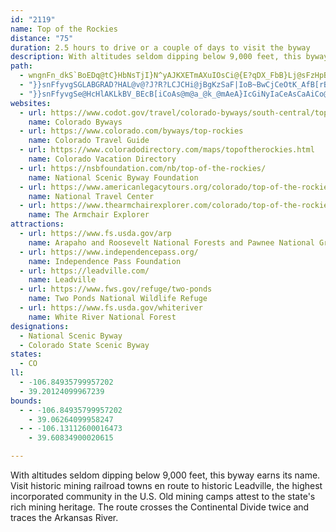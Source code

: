```yaml
---
id: "2119"
name: Top of the Rockies
distance: "75"
duration: 2.5 hours to drive or a couple of days to visit the byway
description: With altitudes seldom dipping below 9,000 feet, this byway earns its name. Visit historic mining railroad towns en route to historic Leadville, the highest incorporated community in the U.S. Old mining camps attest to the state's rich mining heritage. The route crosses the Continental Divide twice and traces the Arkansas River.
path:
  - wngnFn_dkS`BoEDq@tC}HbNsTjI}N^yAJKXETmAXuIOsCi@{E?qDX_FbB}Lj@sFzHpB`Jyr@|Guk@b@kCl@y@d@IvKnCpEk_@rB_FxAiBnDeBzIuFr@eA~@_DT_B?}FNqBLe@`@y@pDiFdBkBbAe@`De@nAo@^}@f@aBbDuPd@kAhCuDt@c@l@GnAD~@MhAWbAk@r@g@h@y@xFsKb@Yd@MpFm@x@W|@u@nB}Dd@k@tBuA`A_@|Ee@lCsA~AWzJo@rHSnBYtA_@tAy@lHkJbAy@bA_@pJoBp@?pCf@nB?^MvAy@nAmCr@eAZ_@lBw@vC[tAFrCd@jHDjCe@z@g@fBwB`BiERy@PeDK{HN_Bn@eCnAmBzLcM|AkB|E{IjFmIjAgCbBaCtT{SfAy@vA_@zM_@rBs@xA{AdAcCTy@RoB@w@KmJDyZ^sEhAkEzImTj@eAzF_G|A{CVw@f@uCfAmEPeAPyCfA{CxB}EfDcF~BqBbAi@NULm@?kBT}H^aHXwCtA{Ht@gBvAaL|CuH`AyAv@gBXc@dEgCv@_AvBeDnBuBn@yA`@kBFs@GYw@e@Yk@q@uDAk@Le@tBcD^kEn@gAL]?a@YaAyBeC]wAu@qGNkBn@}ADi@KeCBsDZuADiChAwFHoA?gDKmBC{FOyCe@uB?c@TmCXgAz@yARqAWeBLmATaHAkSPmAh@iBXuB|@}@TiAOy@KOq@Gu@FYU?WhAgFNkAx@gARmASkCb@iCNkE?_DY}D_@sBYo@_@iC?_Dy@sDCgCUkBe@yAsAaH_@mAi@q@_FyB}AmAUk@}@aE}BaBu@y@y@eCc@{He@mBO_@}BsCcAwCQ{DJ_@x@{@^cANa@G_Ag@_B_B{BiB_EsA_Dc@_BOeBR{BrDgPt@gEHsAo@kM}AqG?mANqB?iEUmFQgBPyEH_DCqAy@aEUoHm@uCKcCTuCBwAC{B[_A?k@Ny@d@gA?yBvA{J]mI^uJ_@wPEqFDyBlEug@h@wDr@iDh@eA`GsCh@m@JgAZaT|D{NRsAD{@UoBm@_A}FwFOe@?_@RY^?bBlAbEz@hDA~@Xr@EvA{@hAsAz@c@|Dm@~@Y|DgCpHQhAQx@a@xCaBfI}FlGoGt@YZe@hAsCrG{Lf@_BfCqM|@_RrBgWVkFMcJDsDO_DgBeYm@}CaBgEy@uAmBeCoDcIi@eDoBqH_@aD}AmEu@{Dy@eD{G}JsCsD_BeB{CmBiAg@sMwBqAB{Ct@wD`AmGhCyE`AuFEyBVk@]Kk@RmAn@sA~@yExBmDjCuI`@uCVmCNYXWrAa@lK}F`EgAdAs@~BE|C{@fAqATM~A~@lDz@rDf@vFpArDf@bDnApCb@dBUlAy@vBkHvCeV\yEE{Mg@uCa@yA}@_BeC_D{FsEc@uABeAJyALk@RYvHeG^iAfLuPrCmEl@s@Pe@N_AEsADQRERP?r@?j@YrAo@~BiAbDwD`Jo@vBSzAFxAp@nAhAh@vDMhBDb@Rj@l@\~@~@~Ab@d@jDzJ|ApBxAfCb@hAd@|BpJzRrArDbBvIT|BHTNH^ODOG_A{@qEuAiLu@aFy@gC}AkJ[gAmAuCYiA_@mBOqAYgD_@{J_@gFi@iPBgERyCBuEOsBOk@e@_AiBmB{OaHiPuI}E}DcBmBwFuD}EuFwEkHmHgGyAgBUm@mAyHR_@T@NNhBnEdAjA|B~@lFzAr@\lAnAlBdDdAz@hAd@bDn@j@TdElEhDlA~Av@bARbd@aDnHy@h^mG|By@|FmDrAk@tA_@bAEx@HbT`ClB?dBMpDqAnP{KvCwBzAuAn@aAtEyL~Ssf@hCmEjKwN~B_GtGgStAoDpHyNhBaErEkXNmBr@aCP_BPcCDoG^eDbB}IzBu\\oFBmCc@aEqI}Xo@aCSuAwJaiAm@oJ\aWTuC|AmGrBaHNsBIsAi@yBgFuLa@aCSyE?gEh@sCJsCu@{KEqBNaOTuIrDmc@FeDA_DO{BOy@oA_Ec@{CIsIf@oBhAoAt@{ARy@JsC`@mBj@gA~AsAn@w@X_ANkAH{@EeAeAyGWmC~@{HbCaQLwCFmXLiGn@aEdBeGVyADgA|Boy@I_Ag@eBuDcG_@}@cAgFm@mEAgBLqA`@uAr@aAt@c@b@?x@Jx@x@pAdBzAr@nFXfAEr@Sz@y@vA_DjAsBxC{Cr@sBHkAA_@Sw@}@mBiDmFs@gBo@eDYuHOmAs@qAoAaAcBKu@RcEvCwAt@cCx@sDn@_DLo@E}By@iA_AwFmIs@_Au@k@eAc@mAYuEo@eAg@o@k@mH{MgAiDo@}AoCiCaEcDi@s@Um@I{@R_F?yA_@mBm@eAyAmAiCaD_A}AaAeCk@aCYgDGoGDmL@mGGyAg@gC]_AgAgBcGsGac@md@qP_QcByBcA{Bi@{BU}BeZgyEYmHAiBJkDHeB^{DxAiIxA}EnAaD|@aBrByC~r@y`AxDsHxPs^rCsFnNoRjBaEjF_KlC_GbAaDnAuFr@kGFaBJgGGaEOaDu@qI?eCj@gCr@gArAsAh@y@^{AJcABgPYgAe@_@e@Gqc@tQ}CfAw^`L}UzD_Bb@}CnAaGxDcj@~`@_DxCmAxAaBrCaEzImApBgB`BuAdAqpAdw@sa@nVoAp@eq@vXgEdAig@bIsmB|[}FfBwF|BeKhGoC~@gDd@oB@sBMwCq@ub@sSsCoAiAY}Es@sEM}F^gEx@sCjAgg@pY}IrFqHhFe_BztAiCjBcCtAqExAuBd@abBdY}DK{A[{Aw@kB}Ae@q@gAgBk@iBy@mEaTe{AcAmGiBmJiEkOiFgN{GcMoM{RyDsGyA{CqCgIeCyJuNov@aGad@m@yCm@sBs@yBy@yDgBcN[eB{@mAkAa@cAFg\|IuM~CcBiL_a@fKiBZy@LU@g@?s@C]E_@IiA[oBu@wSgHUYqB}@{@OmBKgBH
  - "}}snFfyvgSGLABGRAD?HAL@v@?J?R?LCJCHi@jBgKzSaF|IoB~BwCjCeOtK_AfB[rBGvAHzAlBdHZ`C?`BO~BoAlLEzANrF?pCStC_Hre@eDtRcAtCeAdBsCjDiA~@eBz@}EpAir@bM{ZjFUFyAXcu@nMgaCph@iDX_NIwDOiBc@_Cy@wIuDwDkAqJaByBw@s@m@gHmIsBkBcAc@_Cq@gJeBiOsCcBQcBHqARsMhDoAh@aFhFeBbAkEr@eFd@yA}@m@m@mBeDcCoFe@qBIiEUkB{Nq`@eBcDeDyDkLgJ_BkB_K{NmMwKkCyAg@c@q@mAo@oDe@kAiAs@yAWkBBqAb@_A|@sB~C}A~CmAzDUd@_@Jy@UU{@C_@b@aE~A_KfAuFNeBGk@a@cAi@_@o@Iw@XcFrF}CfC{Aj@yFjAmAL{G|AcAb@cD|CmFzDgClEcCxCuEtAwVdGiClBm@Js@?mEeB_AMsAKcIEmAOwGcByBDqEvA{PpIeCM}Bs@yJmA{Nf@aK|@aGBcDIyc@eDiC?yRyCgBDsHtBuLBsC_@wFyAoCXsB~@kLtMsAjA}DxBcE~@{\\fEyCn@e\\tKqU~LkQnGyA~@yBjBiEbG{CvEqBfCwClC}RlMwJrFaBb@wB^cDDsBMwBe@iBm@}DmCgI{I]SyAq@y@MeACeAPg@RcErCaXzR}FtEoAdBo@pAgI|SQl@s@lGg@`BgAxByAjAcGrAoAlAy@xAcAlB_BjEwCnKUfCH~AZrC?~@WfCg@pAwItNcWjXYj@CnALd@^d@t@?rB[dA`@`@x@DlASxAs@f@iAV{ClB}@XcDJkDzBkBAoAj@oBxAqAlByA`Au@PoHC}Gp@mNvDuBtAmH`CuB^wV[cCJ}E_@o@L}BdA}FlD}CfCoApAiTrXmG~LgAzAc@Xa@JgGTuICkCK_M}As@Di@Xe@j@_@~@MdCR~Ax@rCDtAKr@s@pAOr@O~DSrB_@fAmAjAa@Ti@JgGy@}AV}@@u@Kk@Hy@f@}A~AsBf@i@\\k@`Ai@pAiArAgC`AeClAiAPkEV_B`@YRYx@eArKs@dBoAz@sC?qEk@_ADe@L]\\Q\\q@fCy@`Aa@JcAMmDcBoSoBiBFc@X_@j@gAlHWzASj@cE`EgBp@mBCg@MwKmFu@S}AQiGS}F_Aq@Dm@d@Uf@Ip@?r@TxAlCtHTpA\\xD^`AdBdC^~AA`BYp@YTuAR]GgAm@q@MwC`AoC^i@ZcCdC_@RYJaC?[H}BtC_A^}DXcG~@o@E}@[cDkDu@e@c@Ge@He@^mBnDs@l@sEDmEXs@W}@y@yDsFYS_GgBmCkBoCq@aEgBaK_@m@D[^?v@JTXJpBF`BTt@TtGdGrDtB^p@Nv@Bt@O~@a@z@a@d@gAVoIFoBJaGAaCc@oGyCsBu@iBMmABaAPkBp@oIfE_E~Bsj@j]{Bd@uK`@kBf@gAj@i@d@gA~AgCfFm@fB_H~\\}CxNoAlEaCfFmUf`@cHxKwH|Kc@d@aLrG}E~AsAfD_BjAoB`AaALyDSiAJo@R_HpD{Af@sRf@_A\\i@`@uCpDs@f@gA^oCPk@Nu@d@u@jAqArEm@jAs@n@wCvBwCrFoJbKaInLs@pB}G~W"
  - "}}snFfyvgSe@HcHlAKLkBV_BEcB[iCoAs@m@a_@k_@mAeA}IcGiNyIaCeAsCaAiCo@sAQyBUwJg@cJc@}TcAwAW{Ag@m@[uAkAiAyAaAeBsByEkBgCcC_BmF_CwA_AoAmAiC}DuQ}^u\\oq@wG{NyDyKkCwJwA{GaEgXwUuqBq@oEs@eDs@kB_A{AcBqBu\\qV}EaDo@Yu@Y}AWgBKgOXyCOcB[_Bi@kC_B}FyEyAw@sCm@yCEaYbByHl@cLfBoE|@cVtFeGlAmE\\yBBqGOsC]iE{@}EeB_DaBcC_BkDsCsB_CyDkFqDoFaBuCw@oByBwHo@qAwU}\\sA{BsAaDa@yAYeBc@yE_@gLgEa`BEeEHsD^{CrCoOb@wDHmAIgC]kBe@_A_AaAmBs@iBE_AJcAh@yAhBo@rA{H~TmCfJ_A`Cu@|A}AtBaD|CiDxCeMzLyFnEiB^aWbJoBPiB_@}@m@yEmF}AqA_B{@cHyBaEq@}BGkCPeVhDoAByBKmBYsCgAeDiCm@s@}B}EsC_Ie@q@}AuAiAe@iBFyA^}GdDcBRgZj@s@EuBk@gAg@sAkA_DiFmBkC_A_AiBaAuA_@}ASuHk@{@SqBs@uAcAcCmCeMiPoB_DgFoJsBaCgE_GkF{H_CmEiAkAoAaAoBs@{BOoBJ_TvDmENcDU_Dm@qAi@kLgFiEyBiAu@yAqAoAeBmAoBaI_RoAmBsA{A}AqA}A_AiIuC{BaAuDiCqBoBiGsHy@y@cAy@sGyDuIsIaL{H{MaKwBuBaLoNsDmD_CkB}QuJye@{U{BaBoGsGeQoSoI{FaAqAwD{H}B{D_ByAcCsAwNmFoGeBsCQ_CPcc@xGgI~AcFr@uDEeEq@eBGiBFkB\\csA`d@[GgBz@sNrEcAd@sBdBqJ`J"
websites:
  - url: https://www.codot.gov/travel/colorado-byways/south-central/top-rockies
    name: Colorado Byways
  - url: https://www.colorado.com/byways/top-rockies
    name: Colorado Travel Guide
  - url: https://www.coloradodirectory.com/maps/topoftherockies.html
    name: Colorado Vacation Directory
  - url: https://nsbfoundation.com/nb/top-of-the-rockies/
    name: National Scenic Byway Foundation
  - url: https://www.americanlegacytours.org/colorado/top-of-the-rockies-road-trip/
    name: National Travel Center
  - url: https://www.thearmchairexplorer.com/colorado/top-of-the-rockies-scenic-byway.php
    name: The Armchair Explorer
attractions:
  - url: https://www.fs.usda.gov/arp
    name: Arapaho and Roosevelt National Forests and Pawnee National Grassland
  - url: https://www.independencepass.org/
    name: Independence Pass Foundation
  - url: https://leadville.com/
    name: Leadville
  - url: https://www.fws.gov/refuge/two-ponds
    name: Two Ponds National Wildlife Refuge
  - url: https://www.fs.usda.gov/whiteriver
    name: White River National Forest
designations:
  - National Scenic Byway
  - Colorado State Scenic Byway
states:
  - CO
ll:
  - -106.84935799957202
  - 39.20124099967239
bounds:
  - - -106.84935799957202
    - 39.06264099958247
  - - -106.13112600016473
    - 39.60834900020615

---
```


With altitudes seldom dipping below 9,000 feet, this byway earns its name. Visit historic mining railroad towns en route to historic Leadville, the highest incorporated community in the U.S. Old mining camps attest to the state's rich mining heritage. The route crosses the Continental Divide twice and traces the Arkansas River.
